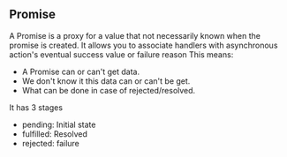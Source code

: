 ## Promise
A Promise is a proxy for a value that not necessarily known when the promise is created. It allows you to associate handlers with asynchronous action's eventual success value or failure reason
This means:
* A Promise can or can't get data.
* We don't know it this data can or can't be get.
* What can be done in case of rejected/resolved.

It has 3 stages
* pending: Initial state
* fulfilled: Resolved
* rejected: failure
